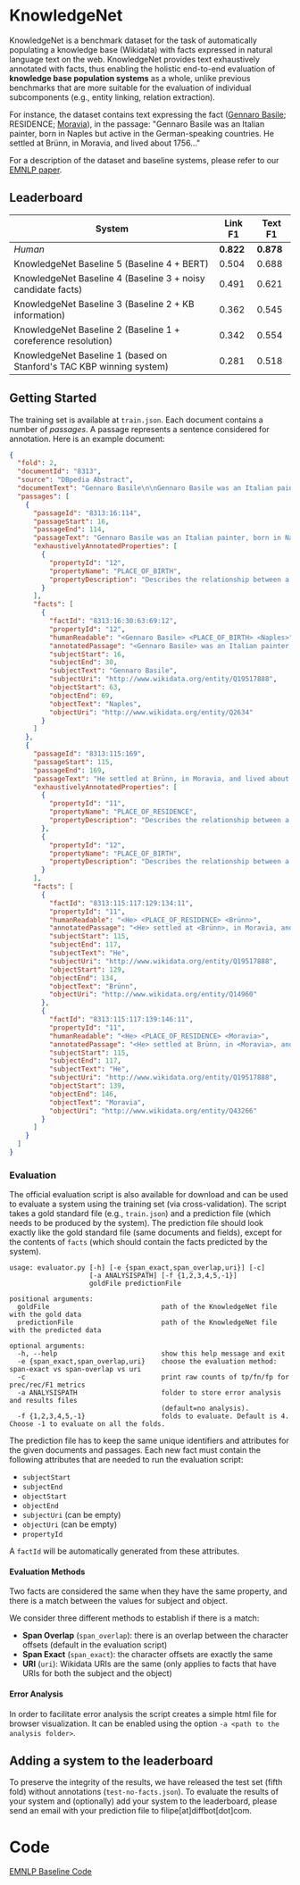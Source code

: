 # KnowledgeNet

KnowledgeNet is a benchmark dataset for the task of automatically populating a knowledge base (Wikidata) with facts expressed in natural language text on the web. KnowledgeNet provides text exhaustively annotated with facts, thus enabling the holistic end-to-end evaluation of **knowledge base population systems** as a whole, unlike previous benchmarks that are more suitable for the evaluation of individual subcomponents (e.g., entity linking, relation extraction). 

For instance, the dataset contains text expressing the fact ([Gennaro Basile](https://www.wikidata.org/wiki/Q1367602); RESIDENCE; [Moravia](https://www.wikidata.org/wiki/Q43266)), in the passage:
"Gennaro Basile was an Italian painter, born in Naples but active in the German-speaking countries. He settled at Brünn, in Moravia, and lived about 1756..."

For a description of the dataset and baseline systems, please refer to our [EMNLP paper](https://github.com/diffbot/knowledge-net/blob/master/knowledgenet-emnlp-cameraready.pdf).


## Leaderboard

|        System       		| Link F1		| Text F1  		|
|---------------------   	| ---------	|--------- 		|
| _Human_	                                                            | **0.822** | **0.878** 	|
| KnowledgeNet Baseline	5	(Baseline 4 + BERT)                         | 0.504 		| 0.688     	|
| KnowledgeNet Baseline 4	(Baseline 3 + noisy candidate facts)        | 0.491 		| 0.621     	|
| KnowledgeNet Baseline 3	(Baseline 2 + KB information)               | 0.362 		| 0.545     	|
| KnowledgeNet Baseline 2	(Baseline 1 + coreference resolution)       | 0.342 		| 0.554     	|
| KnowledgeNet Baseline 1 (based on Stanford's TAC KBP winning system)| 0.281 		| 0.518     	|



## Getting Started

The training set is available at `train.json`. Each document contains a number of _passages_. A passage represents a sentence considered for annotation. Here is an example document:

```json
{
  "fold": 2,
  "documentId": "8313",
  "source": "DBpedia Abstract",
  "documentText": "Gennaro Basile\n\nGennaro Basile was an Italian painter, born in Naples but active in the German-speaking countries. He settled at Brünn, in Moravia, and lived about 1756. His best picture is the altar-piece in the chapel of the chateau at Seeberg, in Salzburg. Most of his works remained in Moravia.",
  "passages": [
    {
      "passageId": "8313:16:114",
      "passageStart": 16,
      "passageEnd": 114,
      "passageText": "Gennaro Basile was an Italian painter, born in Naples but active in the German-speaking countries.",
      "exhaustivelyAnnotatedProperties": [
        {          
          "propertyId": "12",
          "propertyName": "PLACE_OF_BIRTH",
          "propertyDescription": "Describes the relationship between a person and the location where she/he was born."
        }
      ],
      "facts": [
        {
          "factId": "8313:16:30:63:69:12",
          "propertyId": "12",
          "humanReadable": "<Gennaro Basile> <PLACE_OF_BIRTH> <Naples>",
          "annotatedPassage": "<Gennaro Basile> was an Italian painter, born in <Naples> but active in the German-speaking countries.",
          "subjectStart": 16,
          "subjectEnd": 30,
          "subjectText": "Gennaro Basile",
          "subjectUri": "http://www.wikidata.org/entity/Q19517888",
          "objectStart": 63,
          "objectEnd": 69,
          "objectText": "Naples",
          "objectUri": "http://www.wikidata.org/entity/Q2634"
        }
      ]
    },
    {
      "passageId": "8313:115:169",
      "passageStart": 115,
      "passageEnd": 169,
      "passageText": "He settled at Brünn, in Moravia, and lived about 1756.",
      "exhaustivelyAnnotatedProperties": [
        {
          "propertyId": "11",
          "propertyName": "PLACE_OF_RESIDENCE",
          "propertyDescription": "Describes the relationship between a person and the location where she/he lives/lived."
        },
        {
          "propertyId": "12",
          "propertyName": "PLACE_OF_BIRTH",
          "propertyDescription": "Describes the relationship between a person and the location where she/he was born."
        }
      ],
      "facts": [
        {
          "factId": "8313:115:117:129:134:11",
          "propertyId": "11",
          "humanReadable": "<He> <PLACE_OF_RESIDENCE> <Brünn>",
          "annotatedPassage": "<He> settled at <Brünn>, in Moravia, and lived about 1756.",
          "subjectStart": 115,
          "subjectEnd": 117,
          "subjectText": "He",
          "subjectUri": "http://www.wikidata.org/entity/Q19517888",
          "objectStart": 129,
          "objectEnd": 134,
          "objectText": "Brünn",
          "objectUri": "http://www.wikidata.org/entity/Q14960"
        },
        {
          "factId": "8313:115:117:139:146:11",
          "propertyId": "11",
          "humanReadable": "<He> <PLACE_OF_RESIDENCE> <Moravia>",
          "annotatedPassage": "<He> settled at Brünn, in <Moravia>, and lived about 1756.",
          "subjectStart": 115,
          "subjectEnd": 117,
          "subjectText": "He",
          "subjectUri": "http://www.wikidata.org/entity/Q19517888",
          "objectStart": 139,
          "objectEnd": 146,
          "objectText": "Moravia",
          "objectUri": "http://www.wikidata.org/entity/Q43266"
        }
      ]
    }
  ]
}
```


### Evaluation
The official evaluation script is also available for download and can be used to evaluate a system using the training set (via cross-validation). The script takes a gold standard file (e.g., `train.json`) and a prediction file (which needs to be produced by the system). The prediction file should look exactly like the gold standard file (same documents and fields), except for the contents of `facts` (which should contain the facts predicted by the system).

```
usage: evaluator.py [-h] [-e {span_exact,span_overlap,uri}] [-c]
                    [-a ANALYSISPATH] [-f {1,2,3,4,5,-1}]
                    goldFile predictionFile

positional arguments:
  goldFile                            path of the KnowledgeNet file with the gold data
  predictionFile                      path of the KnowledgeNet file with the predicted data

optional arguments:
  -h, --help                          show this help message and exit
  -e {span_exact,span_overlap,uri}    choose the evaluation method: span-exact vs span-overlap vs uri
  -c                                  print raw counts of tp/fn/fp for prec/rec/F1 metrics
  -a ANALYSISPATH                     folder to store error analysis and results files
                                      (default=no analysis).
  -f {1,2,3,4,5,-1}                   folds to evaluate. Default is 4. Choose -1 to evaluate on all the folds.
```

The prediction file has to keep the same unique identifiers and attributes for the given documents and passages. 
Each new fact must contain the following attributes that are needed to run the evaluation script: 
* `subjectStart`
* `subjectEnd`
* `objectStart`
* `objectEnd`
* `subjectUri` (can be empty)
* `objectUri`  (can be empty)
* `propertyId`

A `factId` will be automatically generated from these attributes.

#### Evaluation Methods
Two facts are considered the same when they have the same property, and there is a match between the values for subject and object.

We consider three different methods to establish if there is a match:
* **Span Overlap** (`span_overlap`): there is an overlap between the character offsets (default in the evaluation script)
* **Span Exact** (`span_exact`): the character offsets are exactly the same
* **URI** (`uri`): Wikidata URIs are the same (only applies to facts that have URIs for both the subject and the object)

#### Error Analysis
In order to facilitate error analysis the script creates a simple html file for browser visualization. It can be enabled using the option `-a <path to the analysis folder>`.

## Adding a system to the leaderboard

To preserve the integrity of the results, we have released the test set (fifth fold) without annotations (`test-no-facts.json`). To evaluate the results of your system and (optionally) add your system to the leaderboard, please send an email with your prediction file to filipe[at]diffbot[dot]com. 

# Code

[EMNLP Baseline Code](baselines/EMNLP2019/README.md)
